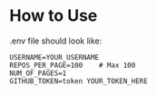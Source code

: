 # How to Use

.env file should look like:

```env
USERNAME=YOUR_USERNAME
REPOS_PER_PAGE=100    # Max 100
NUM_OF_PAGES=1
GITHUB_TOKEN=token YOUR_TOKEN_HERE
```
